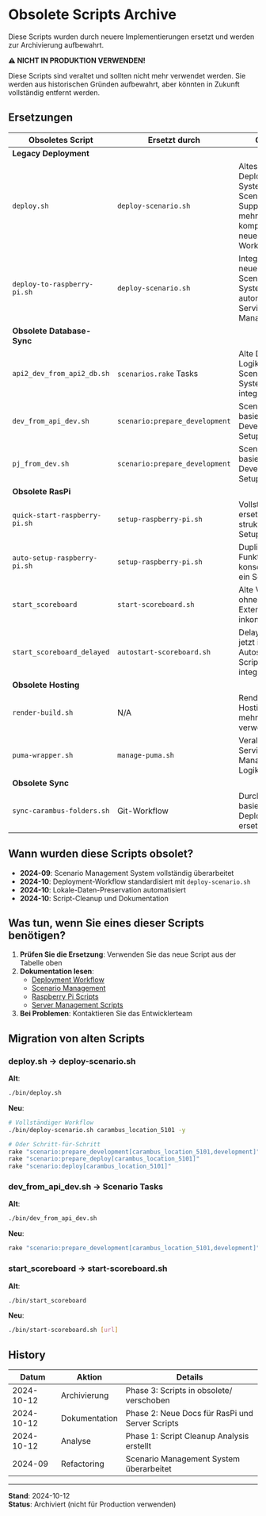 # Obsolete Scripts Archive

Diese Scripts wurden durch neuere Implementierungen ersetzt und werden zur Archivierung aufbewahrt.

**⚠️ NICHT IN PRODUKTION VERWENDEN!**

Diese Scripts sind veraltet und sollten nicht mehr verwendet werden. Sie werden aus historischen Gründen aufbewahrt, aber könnten in Zukunft vollständig entfernt werden.

## Ersetzungen

| Obsoletes Script | Ersetzt durch | Grund |
|-----------------|---------------|-------|
| **Legacy Deployment** | | |
| `deploy.sh` | `deploy-scenario.sh` | Altes Deployment-System ohne Scenario-Support, nicht mehr kompatibel mit neuem Workflow |
| `deploy-to-raspberry-pi.sh` | `deploy-scenario.sh` | Integriert in neues Scenario-System mit automatischem Service-Management |
| **Obsolete Database-Sync** | | |
| `api2_dev_from_api2_db.sh` | `scenarios.rake` Tasks | Alte DB-Sync-Logik, jetzt in Scenario-System integriert |
| `dev_from_api_dev.sh` | `scenario:prepare_development` | Scenario-basierte Development-Setup |
| `pj_from_dev.sh` | `scenario:prepare_development` | Scenario-basierte Development-Setup |
| **Obsolete RasPi** | | |
| `quick-start-raspberry-pi.sh` | `setup-raspberry-pi.sh` | Vollständig ersetzt durch strukturiertes Setup-Script |
| `auto-setup-raspberry-pi.sh` | `setup-raspberry-pi.sh` | Duplikat-Funktionalität, konsolidiert in ein Script |
| `start_scoreboard` | `start-scoreboard.sh` | Alte Version ohne .sh Extension, inkonsistent |
| `start_scoreboard_delayed` | `autostart-scoreboard.sh` | Delay-Logik jetzt in Autostart-Script integriert |
| **Obsolete Hosting** | | |
| `render-build.sh` | N/A | Render.com-Hosting nicht mehr verwendet |
| `puma-wrapper.sh` | `manage-puma.sh` | Veraltete Service-Management-Logik |
| **Obsolete Sync** | | |
| `sync-carambus-folders.sh` | Git-Workflow | Durch Git-basiertes Deployment ersetzt |

## Wann wurden diese Scripts obsolet?

- **2024-09**: Scenario Management System vollständig überarbeitet
- **2024-10**: Deployment-Workflow standardisiert mit `deploy-scenario.sh`
- **2024-10**: Lokale-Daten-Preservation automatisiert
- **2024-10**: Script-Cleanup und Dokumentation

## Was tun, wenn Sie eines dieser Scripts benötigen?

1. **Prüfen Sie die Ersetzung**: Verwenden Sie das neue Script aus der Tabelle oben
2. **Dokumentation lesen**: 
   - [Deployment Workflow](../docs/deployment_workflow.de.md)
   - [Scenario Management](../docs/scenario_management.de.md)
   - [Raspberry Pi Scripts](../docs/raspberry_pi_scripts.de.md)
   - [Server Management Scripts](../docs/server_management_scripts.de.md)
3. **Bei Problemen**: Kontaktieren Sie das Entwicklerteam

## Migration von alten Scripts

### deploy.sh → deploy-scenario.sh

**Alt**:
```bash
./bin/deploy.sh
```

**Neu**:
```bash
# Vollständiger Workflow
./bin/deploy-scenario.sh carambus_location_5101 -y

# Oder Schritt-für-Schritt
rake "scenario:prepare_development[carambus_location_5101,development]"
rake "scenario:prepare_deploy[carambus_location_5101]"
rake "scenario:deploy[carambus_location_5101]"
```

### dev_from_api_dev.sh → Scenario Tasks

**Alt**:
```bash
./bin/dev_from_api_dev.sh
```

**Neu**:
```bash
rake "scenario:prepare_development[carambus_location_5101,development]"
```

### start_scoreboard → start-scoreboard.sh

**Alt**:
```bash
./bin/start_scoreboard
```

**Neu**:
```bash
./bin/start-scoreboard.sh [url]
```

## History

| Datum | Aktion | Details |
|-------|--------|---------|
| 2024-10-12 | Archivierung | Phase 3: Scripts in obsolete/ verschoben |
| 2024-10-12 | Dokumentation | Phase 2: Neue Docs für RasPi und Server Scripts |
| 2024-10-12 | Analyse | Phase 1: Script Cleanup Analysis erstellt |
| 2024-09 | Refactoring | Scenario Management System überarbeitet |

---

**Stand**: 2024-10-12  
**Status**: Archiviert (nicht für Production verwenden)



